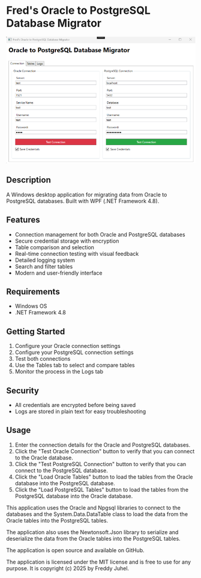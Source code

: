 # Fred's Oracle to PostgreSQL Database Migrator

![Application Screenshot](FredsOracleToPostgreSqlDatabaseMigrator.png)

## Description
A Windows desktop application for migrating data from Oracle to PostgreSQL databases. Built with WPF (.NET Framework 4.8).

## Features
- Connection management for both Oracle and PostgreSQL databases
- Secure credential storage with encryption
- Table comparison and selection
- Real-time connection testing with visual feedback
- Detailed logging system
- Search and filter tables
- Modern and user-friendly interface

## Requirements
- Windows OS
- .NET Framework 4.8

## Getting Started
1. Configure your Oracle connection settings
2. Configure your PostgreSQL connection settings
3. Test both connections
4. Use the Tables tab to select and compare tables
5. Monitor the process in the Logs tab

## Security
- All credentials are encrypted before being saved
- Logs are stored in plain text for easy troubleshooting

## Usage

1. Enter the connection details for the Oracle and PostgreSQL databases.
2. Click the "Test Oracle Connection" button to verify that you can connect to the Oracle database.
3. Click the "Test PostgreSQL Connection" button to verify that you can connect to the PostgreSQL database.
4. Click the "Load Oracle Tables" button to load the tables from the Oracle database into the PostgreSQL database.
5. Click the "Load PostgreSQL Tables" button to load the tables from the PostgreSQL database into the Oracle database.

This application uses the Oracle and Npgsql libraries to connect to the databases and the System.Data.DataTable class to load the data from the Oracle tables into the PostgreSQL tables.

The application also uses the Newtonsoft.Json library to serialize and deserialize the data from the Oracle tables into the PostgreSQL tables.

The application is open source and available on GitHub.

The application is licensed under the MIT license and is free to use for any purpose. It is copyright (c) 2025 by Freddy Juhel.